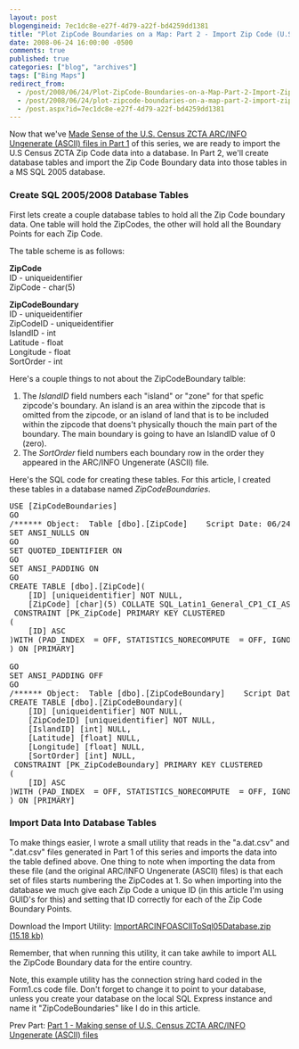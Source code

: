 ```yaml
---
layout: post
blogengineid: 7ec1dc8e-e27f-4d79-a22f-bd4259dd1381
title: "Plot ZipCode Boundaries on a Map: Part 2 - Import Zip Code (U.S. Census ZCTA) Data Into A Database"
date: 2008-06-24 16:00:00 -0500
comments: true
published: true
categories: ["blog", "archives"]
tags: ["Bing Maps"]
redirect_from: 
  - /post/2008/06/24/Plot-ZipCode-Boundaries-on-a-Map-Part-2-Import-Zip-Code-US-Census-ZCTA-Data-Into-A-Database
  - /post/2008/06/24/plot-zipcode-boundaries-on-a-map-part-2-import-zip-code-us-census-zcta-data-into-a-database
  - /post.aspx?id=7ec1dc8e-e27f-4d79-a22f-bd4259dd1381
---
```

<!-- more -->

Now that we've <a href="/post/2008/06/Plot-ZipCode-Boundaries-on-a-Map-Part1-Making-sense-of-US-Census-ZCTA-ARCINFO-Ungenerate-ASCII-files.aspx">Made Sense of the U.S. Census ZCTA ARC/INFO Ungenerate (ASCII) files in Part 1</a> of this series, we are ready to import the U.S Census ZCTA Zip Code data into a database. In Part 2, we'll create database tables and import the Zip Code Boundary data into those tables in a MS SQL 2005 database.
<h3>Create SQL 2005/2008 Database Tables</h3>

First lets create a couple database tables to hold all the Zip Code boundary data. One table will hold the ZipCodes, the other will hold all the Boundary Points for each Zip Code.

The table scheme is as follows:

**ZipCode**<br /> ID - uniqueidentifier<br /> ZipCode - char(5)

**ZipCodeBoundary** <br /> ID - uniqueidentifier<br /> ZipCodeID - uniqueidentifier<br /> IslandID - int<br /> Latitude - float<br /> Longitude - float<br /> SortOrder - int

Here's a couple things to not about the ZipCodeBoundary talble:
<ol>
<li>The <em>IslandID</em> field numbers each "island" or "zone" for that spefic zipcode's boundary. An island is an area within the zipcode that is omitted from the zipcode, or an island of land that is to be included within the zipcode that doens't physically thouch the main part of the boundary. The main boundary is going to have an IslandID value of 0 (zero).</li>
<li>The <em>SortOrder </em>field numbers each boundary row in the order they appeared in the ARC/INFO Ungenerate (ASCII) file.</li>
</ol>

Here's the SQL code for creating these tables. For this article, I created these tables in a database named <em>ZipCodeBoundaries</em>.
<pre class="brush: sql; first-line: 1; tab-size: 4; toolbar: false; ">USE [ZipCodeBoundaries]
GO
/****** Object:  Table [dbo].[ZipCode]    Script Date: 06/24/2008 15:40:28 ******/
SET ANSI_NULLS ON
GO
SET QUOTED_IDENTIFIER ON
GO
SET ANSI_PADDING ON
GO
CREATE TABLE [dbo].[ZipCode](
    [ID] [uniqueidentifier] NOT NULL,
    [ZipCode] [char](5) COLLATE SQL_Latin1_General_CP1_CI_AS NOT NULL,
 CONSTRAINT [PK_ZipCode] PRIMARY KEY CLUSTERED
(
    [ID] ASC
)WITH (PAD_INDEX  = OFF, STATISTICS_NORECOMPUTE  = OFF, IGNORE_DUP_KEY = OFF, ALLOW_ROW_LOCKS  = ON, ALLOW_PAGE_LOCKS  = ON) ON [PRIMARY]
) ON [PRIMARY]

GO
SET ANSI_PADDING OFF
GO
/****** Object:  Table [dbo].[ZipCodeBoundary]    Script Date: 06/24/2008 15:40:43 ******/
CREATE TABLE [dbo].[ZipCodeBoundary](
    [ID] [uniqueidentifier] NOT NULL,
    [ZipCodeID] [uniqueidentifier] NOT NULL,
    [IslandID] [int] NULL,
    [Latitude] [float] NULL,
    [Longitude] [float] NULL,
    [SortOrder] [int] NULL,
 CONSTRAINT [PK_ZipCodeBoundary] PRIMARY KEY CLUSTERED
(
    [ID] ASC
)WITH (PAD_INDEX  = OFF, STATISTICS_NORECOMPUTE  = OFF, IGNORE_DUP_KEY = OFF, ALLOW_ROW_LOCKS  = ON, ALLOW_PAGE_LOCKS  = ON) ON [PRIMARY]
) ON [PRIMARY]</pre>
<h3>Import Data Into Database Tables</h3>

<img src="/images/postsImportARCINFOASCIIToSql05Database_Screenshot.png" alt="" align="right" />To make things easier, I wrote a small utility that reads in the "a.dat.csv" and ".dat.csv" files generated in Part 1 of this series and imports the data into the table defined above. One thing to note when importing the data from these file (and the original ARC/INFO Ungenerate (ASCII) files) is that each set of files starts numbering the ZipCodes at 1. So when importing into the database we much give each Zip Code a unique ID (in this article I'm using GUID's for this) and setting that ID correctly for each of the Zip Code Boundary Points.

Download the Import Utility: <a href="/file.axd?file=ImportARCINFOASCIIToSql05Database.zip" rel="enclosure">ImportARCINFOASCIIToSql05Database.zip (15.18 kb)</a>

Remember, that when running this utility, it can take awhile to import ALL the ZipCode Boundary data for the entire country.

Note, this example utility has the connection string hard coded in the Form1.cs code file. Don't forget to change it to point to your database, unless you create your database on the local SQL Express instance and name it "ZipCodeBoundaries" like I do in this article.

 

 

Prev Part: <a href="/post/2008/06/Plot-ZipCode-Boundaries-on-a-Map-Part1-Making-sense-of-US-Census-ZCTA-ARCINFO-Ungenerate-ASCII-files.aspx">Part 1 - Making sense of U.S. Census ZCTA ARC/INFO Ungenerate (ASCII) files</a> 

 
